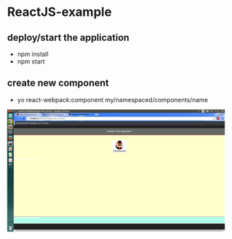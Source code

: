 # ReactJS-example

## deploy/start the application
* npm install
* npm start
## create new component
* yo react-webpack:component my/namespaced/components/name

<p align="center">
  <img src="https://raw.githubusercontent.com/lclaros/ReactJS-example/master/screenshots/app.png"/>
</p>
